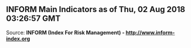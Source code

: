 ## INFORM Main Indicators as of Thu, 02 Aug 2018 03:26:57 GMT

Source: **INFORM (Index For Risk Management) - http://www.inform-index.org**